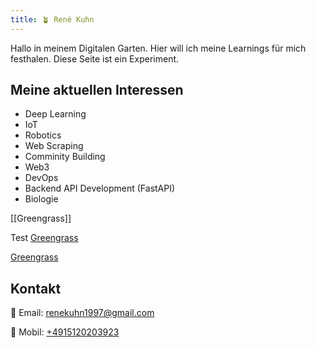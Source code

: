 ```yaml
---
title: 🪴 René Kuhn
---
```

Hallo in meinem Digitalen Garten.
Hier will ich meine Learnings für mich festhalen.
Diese Seite ist ein Experiment.



## Meine aktuellen Interessen
 - Deep Learning 
 - IoT 
 - Robotics
 - Web Scraping 
 - Comminity Building
 - Web3
 - DevOps 
 - Backend API Development (FastAPI)
 - Biologie


[[Greengrass]]

Test [Greengrass](AWS/Greengrass.md)

[Greengrass](/AWS/Greengrass/)

## Kontakt 

📧 Email: [renekuhn1997@gmail.com ](mailto:renekuhn1997@gmail.com)

📱 Mobil: [+4915120203923 ](tel:+4915120203923)
